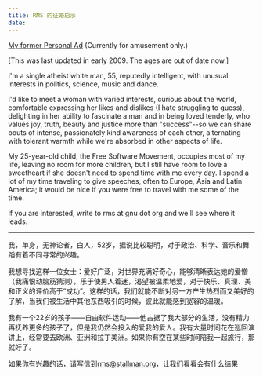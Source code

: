```yaml
---
title: RMS 的征婚启示
date:
---
```


[My former Personal Ad](http://www.stallman.org/extra/personal.html)
(Currently for amusement only.)

[This was last updated in early 2009. The ages are out of date now.]

I'm a single atheist white man, 55, reputedly intelligent, with unusual interests in politics, science, music and dance.

I'd like to meet a woman with varied interests, curious about the world, comfortable expressing her likes and dislikes (I hate struggling to guess), delighting in her ability to fascinate a man and in being loved tenderly, who values joy, truth, beauty and justice more than "success"--so we can share bouts of intense, passionately kind awareness of each other, alternating with tolerant warmth while we're absorbed in other aspects of life.

My 25-year-old child, the Free Software Movement, occupies most of my life, leaving no room for more children, but I still have room to love a sweetheart if she doesn't need to spend time with me every day. I spend a lot of my time traveling to give speeches, often to Europe, Asia and Latin America; it would be nice if you were free to travel with me some of the time.

If you are interested, write to rms at gnu dot org and we'll see where it leads.

----------

我，单身，无神论者，白人，52岁，据说比较聪明，对于政治、科学、音乐和舞蹈有着不同寻常的兴趣。

我想寻找这样一位女士：爱好广泛，对世界充满好奇心，能够清晰表达她的爱憎（我痛恨动脑筋猜测），乐于使男人着迷，渴望被温柔地爱，对于快乐、真理、美和正义的评价高于“成功”。这样的话，我们就能不断对另一方产生热烈而又美好的了解，当我们被生活中其他东西吸引的时候，彼此就能感到宽容的温暖。

我有一个22岁的孩子——自由软件运动——他占据了我大部分的生活，没有精力再抚养更多的孩子了，但是我仍然会投入的爱我的爱人。我有大量时间花在巡回演讲上，经常要去欧洲、亚洲和拉丁美洲。如果你有空在某些时间陪我一起旅行，那就好了。

如果你有兴趣的话，请写信到rms@stallman.org，让我们看看会有什么结果
